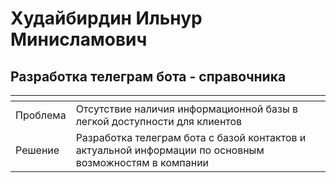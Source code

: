 # Худайбирдин Ильнур Минисламович

## Разработка телеграм бота - справочника
|<!-- -->|<!-- -->|
|---|---|
|Проблема|Отсутствие наличия информационной базы в легкой доступности для клиентов|
|Решение|Разработка телеграм бота с базой контактов и актуальной информации по основным возможностям в компании|
